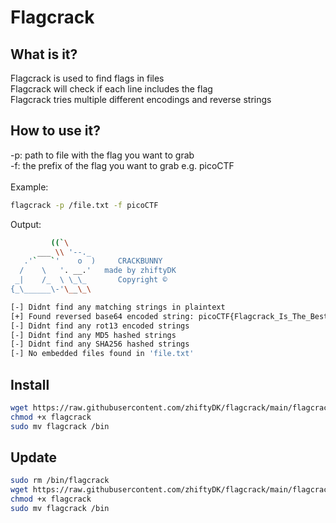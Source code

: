 # Flagcrack

## What is it?
Flagcrack is used to find flags in files </br>
Flagcrack will check if each line includes the flag </br>
Flagcrack tries multiple different encodings and reverse strings </br>

## How to use it?
-p: path to file with the flag you want to grab </br>
-f: the prefix of the flag you want to grab e.g. picoCTF </br>
</br>
Example:
```bash
flagcrack -p /file.txt -f picoCTF
```
Output:
```bash
         ((`\
      ___ \\ '--._
   .'`   `'    o  )     CRACKBUNNY
  /    \   '. __.'   made by zhiftyDK
 _|    /_  \ \_\_       Copyright ©
{_\______\-'\__\_\

[-] Didnt find any matching strings in plaintext
[+] Found reversed base64 encoded string: picoCTF{Flagcrack_Is_The_Best_Tool}
[-] Didnt find any rot13 encoded strings
[-] Didnt find any MD5 hashed strings
[-] Didnt find any SHA256 hashed strings
[-] No embedded files found in 'file.txt'

```

## Install
```bash
wget https://raw.githubusercontent.com/zhiftyDK/flagcrack/main/flagcrack
chmod +x flagcrack
sudo mv flagcrack /bin
```

## Update
```bash
sudo rm /bin/flagcrack
wget https://raw.githubusercontent.com/zhiftyDK/flagcrack/main/flagcrack
chmod +x flagcrack
sudo mv flagcrack /bin
```
